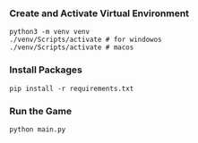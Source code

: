 ### Create and Activate Virtual Environment

```
python3 -m venv venv
./venv/Scripts/activate # for windowos
./venv/Scripts/activate # macos
```

### Install Packages
```
pip install -r requirements.txt
```

### Run the Game
```
python main.py
```